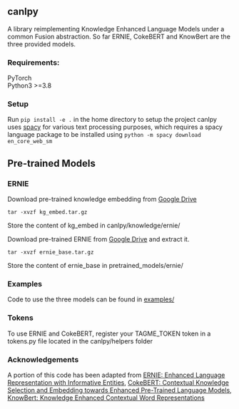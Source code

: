 ## canlpy

A library reimplementing Knowledge Enhanced Language Models under a common Fusion abstraction. So far ERNIE, CokeBERT and KnowBert are the three provided models.

### Requirements:

PyTorch  
Python3 >=3.8

### Setup

Run ```pip install -e .``` in the home directory to setup the project
canlpy uses [spacy](https://spacy.io) for various text processing purposes, which requires a spacy language package to be installed using
```python -m spacy download en_core_web_sm```

## Pre-trained Models

### ERNIE

Download pre-trained knowledge embedding from [Google Drive](https://drive.google.com/open?id=14VNvGMtYWxuqT-PWDa8sD0e7hO486i8Y)

```shell
tar -xvzf kg_embed.tar.gz
```

Store the content of kg_embed in canlpy/knowledge/ernie/

Download pre-trained ERNIE from [Google Drive](https://drive.google.com/file/d/1cvUbXYGhRRCTWlewOuniQ7K7YIGy46PI) and extract it.

```shell
tar -xvzf ernie_base.tar.gz
```
Store the content of ernie_base in pretrained_models/ernie/

### Examples

Code to use the three models can be found in [examples/](examples/)

### Tokens

To use ERNIE and CokeBERT, register your TAGME_TOKEN token in a tokens.py file located in the canlpy/helpers folder

### Acknowledgements

A portion of this code has been adapted from [ERNIE: Enhanced Language Representation with Informative Entities](https://github.com/thunlp/ERNIE), [CokeBERT: Contextual Knowledge Selection and Embedding towards Enhanced Pre-Trained Language Models](https://github.com/thunlp/CokeBERT), [KnowBert: Knowledge Enhanced Contextual Word Representations](https://github.com/allenai/kb)


